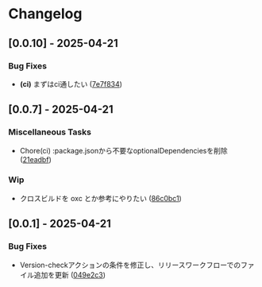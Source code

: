 # Changelog
## [0.0.10] - 2025-04-21

### Bug Fixes



- **(ci)** まずはci通したい ([7e7f834](https://github.com/tktcorporation/electron-pan-clip/commit/7e7f834b6b4c55eb26924b8e49bb6150151fd1e2))

## [0.0.7] - 2025-04-21

### Miscellaneous Tasks



- Chore(ci) :package.jsonから不要なoptionalDependenciesを削除 ([21eadbf](https://github.com/tktcorporation/electron-pan-clip/commit/21eadbfdcc8819f574e20259b66e3ab49cc9d9cf))

### Wip



- クロスビルドを oxc とか参考にやりたい ([86c0bc1](https://github.com/tktcorporation/electron-pan-clip/commit/86c0bc14960fe96c9d2a74d436f8fdf6f0f971df))

## [0.0.1] - 2025-04-21

### Bug Fixes



- Version-checkアクションの条件を修正し、リリースワークフローでのファイル追加を更新 ([049e2c3](https://github.com/tktcorporation/electron-pan-clip/commit/049e2c39bc5a96bbd2ac28aa8bbb136b983e2d2e))

<!-- generated by git-cliff -->
